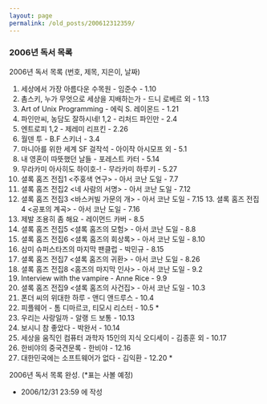```yaml
---
layout: page
permalink: /old_posts/200612312359/
---
```


### 2006년 독서 목록

2006년 독서 목록 (번호, 제목, 지은이, 날짜)

1. 세상에서 가장 아름다운 수목원 - 임준수 - 1.10
2. 촘스키, 누가 무엇으로 세상을 지배하는가 - 드니 로베르 외 - 1.13
3. Art of Unix Programming - 에릭 S. 레이몬드 - 1.21
4. 파인만씨, 농담도 잘하시네! 1,2 - 리처드 파인만 - 2.4
5. 엔트로피 1,2 - 제레미 리프킨 - 2.26
6. 월덴 투 - B.F 스키너 - 3.4
7. 마니아를 위한 세계 SF 걸작석 - 아이작 아시모프 외 - 5.1
8. 내 영혼이 따뜻했던 날들 - 포레스트 카터 - 5.14
9. 무라카미 아사히도 하이호-! - 무라카미 하루키 - 5.27
10. 셜록 홈즈 전집1 <주홍색 연구> - 아서 코난 도일 - 7.7
11. 셜록 홈즈 전집2 <네 사람의 서명> - 아서 코난 도일 - 7.12
12. 셜록 홈즈 전집3 <바스커빌 가문의 개> - 아서 코난 도일 - 7.15
13. 셜록 홈즈 전집4 <공포의 계곡> - 아서 코난 도일 - 7.16
14. 제발 조용히 좀 해요 - 레이먼드 카버 - 8.5
15. 셜록 홈즈 전집5 <셜록 홈즈의 모험> - 아서 코난 도일 - 8.8
16. 셜록 홈즈 전집6 <셜록 홈즈의 회상록> - 아서 코난 도일 - 8.10
17. 삼미 슈퍼스타즈의 마지막 팬클럽 - 박민규 - 8.15
18. 셜록 홈즈 전집7 <셜록 홈즈의 귀환> - 아서 코난 도일 - 8.26
19. 셜록 홈즈 전집8 <홈즈의 마지막 인사> - 아서 코난 도일 - 9.2
20. Interview with the vampire - Anne Rice - 9.9
21. 셜록 홈즈 전집9 <셜록 홈즈의 사건집> - 아서 코난 도일 - 10.3
22. 폰더 씨의 위대한 하루 - 앤디 앤드루스 - 10.4
23. 피플웨어 - 톰 디마르코, 티모시 리스터 - 10.5 *
24. 우리는 사랑일까 - 알랭 드 보통 - 10.13
25. 보시니 참 좋았다 - 박완서 - 10.14
26. 세상을 움직인 컴퓨터 과학자 15인의 지식 오디세이 - 김종훈 외 - 10.17
27. 한비야의 중국견문록 - 한비야 - 12.16
28. 대한민국에는 소프트웨어가 없다 - 김익환 - 12.20 *

2006년 독서 목록 완성. (*표는 사볼 예정)
       


- 2006/12/31 23:59 에 작성